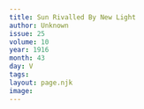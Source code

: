 ```yaml
---
title: Sun Rivalled By New Light
author: Unknown
issue: 25
volume: 10
year: 1916
month: 43
day: V
tags:
layout: page.njk
image:
---
```

